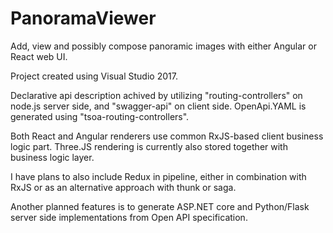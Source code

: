 # PanoramaViewer

Add, view and possibly compose panoramic images with either Angular or React web UI.

Project created using Visual Studio 2017.

Declarative api description achived by utilizing "routing-controllers" on node.js server side, and "swagger-api" on client side.
OpenApi.YAML is generated using "tsoa-routing-controllers".

Both React and Angular renderers use common RxJS-based client business logic part. Three.JS rendering is currently also stored together with business logic layer.

I have plans to also include Redux in pipeline, either in combination with RxJS or as an alternative approach with thunk or saga.

Another planned features is to generate ASP.NET core and Python/Flask server side implementations from Open API specification.

